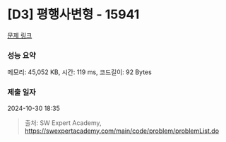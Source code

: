 # [D3] 평행사변형 - 15941 

[문제 링크](https://swexpertacademy.com/main/code/problem/problemDetail.do?contestProbId=AYVgOZEKOpcDFAQK) 

### 성능 요약

메모리: 45,052 KB, 시간: 119 ms, 코드길이: 92 Bytes

### 제출 일자

2024-10-30 18:35



> 출처: SW Expert Academy, https://swexpertacademy.com/main/code/problem/problemList.do